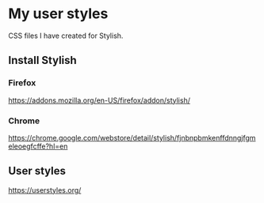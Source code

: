 # My user styles

CSS files I have created for Stylish.


## Install Stylish

### Firefox

https://addons.mozilla.org/en-US/firefox/addon/stylish/


### Chrome

https://chrome.google.com/webstore/detail/stylish/fjnbnpbmkenffdnngjfgmeleoegfcffe?hl=en


## User styles

https://userstyles.org/

